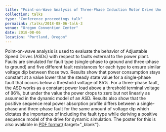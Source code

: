 ```yaml
---
title: "Point-on-Wave Analysis of Three-Phase Induction Motor Drive Under Fault External to the Power Plant"
collection: talks
type: "Conference proceedings talk"
permalink: /talks/2018-08-06-talk-3
venue: "Oregon Convention Center"
date: 2018-08-06
location: "Portland, Oregon"
---
```


Point-on-wave analysis is used to evaluate the behavior of Adjustable Speed Drives (ASDs) with respect to faults external to the power plant. Faults are simulated for fault type (single-phase to ground and three-phase to ground) and five different fault resistances for each type to ensure similar voltage dip between those two. Results show that power consumption stays constant at a value lower than the steady state value for a single-phase fault that occurs below a threshold voltage of 85%. For a three-phase fault, the ASD works as a constant power load above a threshold terminal voltage of 86%, but under the value the power drops to zero but not linearly as assumed in the dynamic model of an ASD. Results also show that the positive sequence real power absorption profile differs between a single-phase and three-phase fault for the same amount of voltage dip which dictates the importance of including the fault type while deriving a positive sequence model of the drive for dynamic simulation. The poster for this is also available in [PDF format](https://sssaha.github.io/files/IEEE_PES_GM_2018_Poster.pdf){:target="_blank"}.
